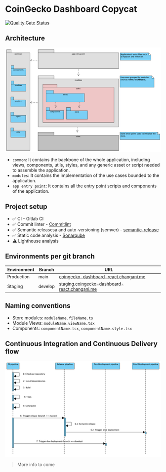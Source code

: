 # CoinGecko Dashboard Copycat

[![Quality Gate Status](https://sonarcloud.io/api/project_badges/measure?project=flowck_coingecko-dashboard-copycat-react&metric=alert_status)](https://sonarcloud.io/dashboard?id=flowck_coingecko-dashboard-copycat-react)

## Architecture

![Architecture](./docs/architecture.png)

- `common`: It contains the backbone of the whole application, including views, components, utils, styles, and any generic asset or script needed to assemble the application.
- `modules`: It contains the implementation of the use cases bounded to the application.
- `app entry point`: It contains all the entry point scripts and components of the application.

## Project setup

- ✅ CI - Gitlab CI
- ✅ Commit linter - [Commitlint](https://commitlint.js.org/#/)
- ✅ Semantic releasesa and auto-versioning (semver) - [semantic-release](https://semantic-release.gitbook.io/semantic-release/)
- ✅ Static code analysis - [Sonarqube](https://sonarqube.changani.me/dashboard?id=flowck_coingecko-dashboard-copycat-react)
- ⚠️ Lighthouse analysis

## Environments per git branch

| Environment | Branch  | URL                                                                                                |
| ----------- | ------- | -------------------------------------------------------------------------------------------------- |
| Production  | main    | [coingecko-dashboard-react.changani.me](https://coingecko-dashboard-react.changani.me)             |
| Staging     | develop | [staging.coingecko-dashboard-react.changani.me](https://dev.coingecko-dashboard-react.changani.me) |

## Naming conventions

- Store modules: `moduleName.fileName.ts`
- Module Views: `moduleName.viewName.tsx`
- Components: `componentName.tsx`, `componentName.style.tsx`

## Continuous Integration and Continuous Delivery flow

![CICD](./docs/cicd.png)

> More info to come
